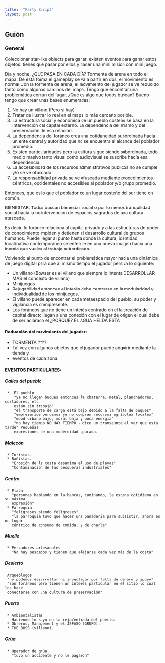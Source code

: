 ```yaml
---
title:  "Party Script"
layout: post
---
```

## Guión

### General
   Coleccionar star-like objects para ganar. 
   existen eventos para ganar estos objetos.
   tienes que pasar por ellos y hacer una mini mision con mini juego.

   Día y noche, ¿QUE PASA EN CADA DÍA? 
   Tormenta de arena en todo el mapa. De esta forma el gameplay se va a partir en dos, el
   movimiento es normal
   Con la tormenta de arena, el movimiento del jugador se ve reducido tanto como algunos
   caminos del mapa. 
   Tengo que encontrar una problemática común del lugar. ¿Qué es algo que todos buscan?
   Bueno tengo que crear unas bases enumeradas:

   1. No hay un villano (Pero si hay)
   2. Tratar de ilustrar lo real en el mapa lo más cercano posible.
   3. La estructura social y económica de un pueblo costeño se basa en la intervención del
     capital externo. La dependencia del mismo y del preservación de esa relación.
   4. La dependencia del foráneo crea una cotidaneidad subordinada hacia un ente central
     y autoridad que no se encuentra al alcance del poblador promedio.
   5. Existen particularidades pero la cultura sigue siendo subordinada, todo medio
     masivo tanto visual como audiovisual se suscribe hacía esa dependencia.
   6. La accesibilidad de los recursos administrativos públicos no se cumple y/o se ve ofuscado.
   7. La responsabilidad privada se ve ofuscada mediante procedimientos céntricos,
     occidentales no accesibles al poblador y/o grupo promedio.

   Entonces, que es lo que el poblador de un lugar costeño del sur tiene en común.

   BIENESTAR.
   Todos buscan bienestar social o por lo menos tranquilidad social hacia la no
   intervención de espacios sagrados de una cultura atascada.

   Es decir, lo foráneo relaciona al capital privado y a las estructuras de poder de
   conocimiento impiden y detienen el desarrollo cultural de grupos humanos. Puede llegar
   al punto hasta donde la cultura, identidad local/nativa contemporánea se enferme en
   una nueva imagen hacia una inercia que vuelve al trabajo subordinado.

   Volviendo al punto de encontrar el problemática mayor hacia una dinámica de juego
   digital para que al mismo tiempo el jugador persiva lo siguiente:
   * Un villano (Bowser es el villano que siempre lo intenta DESARROLLAR MÁS el concepto
     de villano)
   * Minijuegos
   * Rejugabilidad entonces el interés debe centrarse en la modularidad y individualidad
     de los minijuegos.
   * El villano puede aparecer en cada metaespacio del pueblo, su poder y vigilancia es
     omnipresente.
   * Los foráneos que no tiene un interés centrado en el la creación de capital directo
     llegan a una conexión con el lugar de origen el cual debe de ser aclarado el
     ¿PORQUE? 
     EL AGUA HELDA ESTÄ
     
#### Reducción del movimiento del jugador:

* TORMENTA ????
* Tal vez con algunos objetos que el jugador puede adquirir mediante la tienda y
* eventos de cada zona.

#### EVENTOS PARTICULARES:

##### Calles del pueblo
     *  El pueblo
        "ya no llegan buques entonces la chatarra, metal, planchadores, cortadores, etc
        están sin trabajo"
        "el transporte de carga está bajo debido a la falta de buques"
        "empresarios peruanos ya no compran recursos agrícolas locales"
        "mood urbano bajo, moral baja y poca energía"
        "no hay tiempo NO HAY TIEMPO - dice un transeunte al ver que está tarde" Pequeñas
        expresiones de una modernidad apurada.
##### Malecón
     * Turistas.
     * Bañistas.
       "Erosión de la costa desanima el uso de playas"
       "Contaminación de las pesqueras industriales"
##### Centro
     * Plaza
       "personas hablando en la bancas, caminando, la escena cotidiana en su máxima
       expresión"
     * Parroquia
       "feligreses siendo feligreses"
       "la parroquia tuvo que hacer una panaderia para subsistir, ahora es un lugar
       céntrico de consumo de comida, y de charla"
##### Muelle
     * Percadores artesanales
       "No hay pescados y tienen que alejarse cada vez más de la costa"
##### Desierto
     Arqueólogos
     "no podemos desarrollar ni investigar por falta de dinero y apoyo"
     "son foráneos pero tienen un interés particular en el sitio lo cual los hace
     conectarse con una cultura de preservación"
##### Puerto
     * Ambientalistas
       Haciendo lo suyo en la reja/entrada del puerto.
     * Obreros, Management y el JEFASO (GRUPO).
     * THE BOSS (villano). 
##### Grúa
     * Operador de grúa.
       "tuvo un accidente y no le pagaron"
